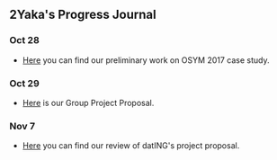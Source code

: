 ## 2Yaka's Progress Journal


### Oct 28

+ [Here](caseStudy.html) you can find our preliminary work on OSYM 2017 case study.

### Oct 29

+ [Here](Group_Project2Yaka.html) is our Group Project Proposal. 


### Nov 7

+ [Here](PeerReview.html) you can find our review of datING's project proposal.
